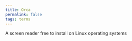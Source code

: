 ```yaml
---
title: Orca
permalink: false
tags: terms
---
```

A screen reader free to install on Linux operating systems